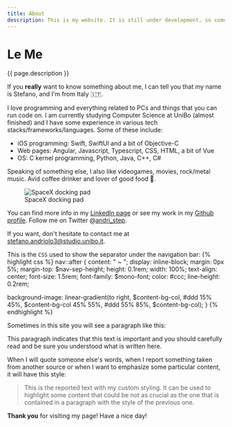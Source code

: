 ```yaml
---
title: About
description: This is my website. It is still under development, so come back in a few days to check if it is ready.
---
```


# Le Me

<p>
{{ page.description }}
</p>

<p>
If you <strong>really</strong> want to know something about me, I can tell you
that my name is Stefano, and I'm from Italy 🇮🇹.
</p>

<p>
I love programming and everything related to PCs and things that you can run
code on.
I am currently studying Computer Science at UniBo (almost finished) and I have
some experience in various tech stacks/frameworks/languages.
Some of these include:

<ul>
<li>iOS programming: Swift, SwiftUI and a bit of Objective-C</li>
<li>Web pages: Angular, Javascript, Typescript, CSS, HTML, a bit of Vue</li>
<li>OS: C kernel programming, Python, Java, C++, C#</li>
</ul>
</p>

<p>
Speaking of something else, I also like videogames, movies, rock/metal music.
Avid coffee drinker and lover of good food 🍕.
</p>

<figure class="imgfigure">
<img src="https://live.staticflickr.com/4851/44966982075_e6a168e2cc_b.jpg" alt="SpaceX docking pad"/>
<figcaption>
SpaceX docking pad
</figcaption>
</figure>

<p>
You can find more info in my <a href="https://www.linkedin.com/in/stefano-andriolo-6b563610b/">LinkedIn page</a>
or see my work in my <a href="https://github.com/steppp">Github profile</a>.
Follow me on Twitter @<a href="https://twitter.com/andri_step">andri_step</a>.

If you want, don't hesitate to contact me at <a href="mailto:stefano.andriolo3@studio.unibo.it">stefano.andriolo3@studio.unibo.it</a>.
</p>

<p>
This is the <code>CSS</code> used to show the separator under the navigation bar:
{% highlight css %}
nav::after {
  content: " ~ ";
  display: inline-block;
  margin: 0px 5%;
  margin-top: $nav-sep-height;
  height: 0.1rem;
  width: 100%;
  text-align: center;
  font-size: 1.5rem;
  font-family: $mono-font;
  color: #ccc;
  line-height: 0.2rem;

  background-image: linear-gradient(to right, $content-bg-col, #ddd 15% 45%, $content-bg-col 45% 55%, #ddd 55% 85%, $content-bg-col);
}
{% endhighlight %}
</p>

Sometimes in this site you will see a paragraph like this:

<p class="payattention">
This paragraph indicates that this text is important and you should carefully read and be sure you understood what is written here.
</p>

When I will quote someone else's words, when I report something taken from another source or when I want to emphasize some particular content, it will have this style:

<blockquote>
This is the reported text with my custom styling. It can be used to highlight some content that could be not as crucial as the one that is contained in a paragraph with the style of the previous one.
</blockquote>

<p>
<strong>Thank you</strong> for visiting my page! Have a nice day!
</p>
